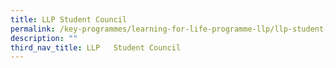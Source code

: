 ```yaml
---
title: LLP Student Council
permalink: /key-programmes/learning-for-life-programme-llp/llp-student-council
description: ""
third_nav_title: LLP   Student Council
---
```

